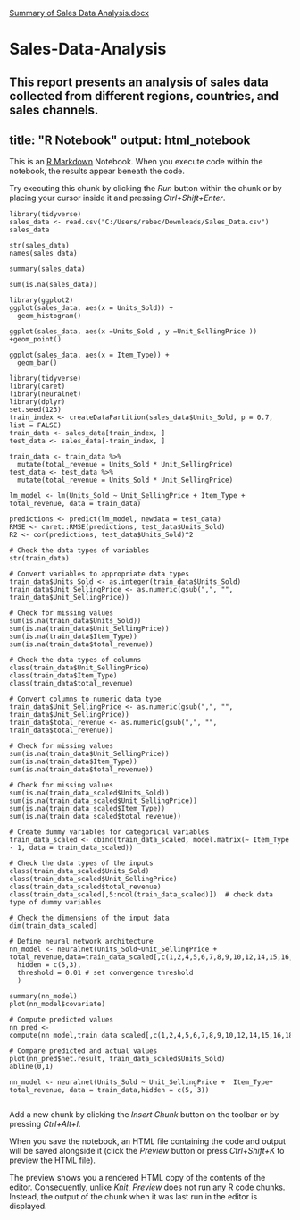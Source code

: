 [Summary of Sales Data Analysis.docx](https://github.com/pelumiway/Sales-Data-Analysis/files/11339335/Summary.of.Sales.Data.Analysis.docx)
# Sales-Data-Analysis
This report presents an analysis of sales data collected from different regions, countries, and sales channels. 
---
title: "R Notebook"
output: html_notebook
---

This is an [R Markdown](http://rmarkdown.rstudio.com) Notebook. When you execute code within the notebook, the results appear beneath the code. 

Try executing this chunk by clicking the *Run* button within the chunk or by placing your cursor inside it and pressing *Ctrl+Shift+Enter*. 

```{r}
library(tidyverse)
sales_data <- read.csv("C:/Users/rebec/Downloads/Sales_Data.csv")
sales_data
```

```{r}
str(sales_data)
names(sales_data)
```
```{r}
summary(sales_data)

```

```{r}
sum(is.na(sales_data))

```
```{r}
library(ggplot2)
ggplot(sales_data, aes(x = Units_Sold)) +
  geom_histogram()

```

```{r}
ggplot(sales_data, aes(x =Units_Sold , y =Unit_SellingPrice )) +geom_point()

```
```{r}
ggplot(sales_data, aes(x = Item_Type)) +
  geom_bar()

```
```{r}
library(tidyverse)
library(caret)
library(neuralnet)
library(dplyr)
set.seed(123)
train_index <- createDataPartition(sales_data$Units_Sold, p = 0.7, list = FALSE)
train_data <- sales_data[train_index, ]
test_data <- sales_data[-train_index, ]

```

```{r}
train_data <- train_data %>%
  mutate(total_revenue = Units_Sold * Unit_SellingPrice)
test_data <- test_data %>%
  mutate(total_revenue = Units_Sold * Unit_SellingPrice)

```

```{r}
lm_model <- lm(Units_Sold ~ Unit_SellingPrice + Item_Type + total_revenue, data = train_data)

```

```{r}
predictions <- predict(lm_model, newdata = test_data)
RMSE <- caret::RMSE(predictions, test_data$Units_Sold)
R2 <- cor(predictions, test_data$Units_Sold)^2

```

```{r}
# Check the data types of variables
str(train_data)

# Convert variables to appropriate data types
train_data$Units_Sold <- as.integer(train_data$Units_Sold)
train_data$Unit_SellingPrice <- as.numeric(gsub(",", "", train_data$Unit_SellingPrice))

# Check for missing values
sum(is.na(train_data$Units_Sold))
sum(is.na(train_data$Unit_SellingPrice))
sum(is.na(train_data$Item_Type))
sum(is.na(train_data$total_revenue))

```
```{r}
# Check the data types of columns
class(train_data$Unit_SellingPrice)
class(train_data$Item_Type)
class(train_data$total_revenue)

# Convert columns to numeric data type
train_data$Unit_SellingPrice <- as.numeric(gsub(",", "", train_data$Unit_SellingPrice))
train_data$total_revenue <- as.numeric(gsub(",", "", train_data$total_revenue))

# Check for missing values
sum(is.na(train_data$Unit_SellingPrice))
sum(is.na(train_data$Item_Type))
sum(is.na(train_data$total_revenue))
```
```{r}
# Check for missing values
sum(is.na(train_data_scaled$Units_Sold))
sum(is.na(train_data_scaled$Unit_SellingPrice))
sum(is.na(train_data_scaled$Item_Type))
sum(is.na(train_data_scaled$total_revenue))

# Create dummy variables for categorical variables
train_data_scaled <- cbind(train_data_scaled, model.matrix(~ Item_Type - 1, data = train_data_scaled))

# Check the data types of the inputs
class(train_data_scaled$Units_Sold)
class(train_data_scaled$Unit_SellingPrice)
class(train_data_scaled$total_revenue)
class(train_data_scaled[,5:ncol(train_data_scaled)])  # check data type of dummy variables

# Check the dimensions of the input data
dim(train_data_scaled)

```



```{r}
# Define neural network architecture
nn_model <- neuralnet(Units_Sold~Unit_SellingPrice + total_revenue,data=train_data_scaled[,c(1,2,4,5,6,7,8,9,10,12,14,15,16,18,20,22,24,25)], 
  hidden = c(5,3), 
  threshold = 0.01 # set convergence threshold
  )
```
```{r}
summary(nn_model)
plot(nn_model$covariate)
```


```{r}
# Compute predicted values
nn_pred <- compute(nn_model,train_data_scaled[,c(1,2,4,5,6,7,8,9,10,12,14,15,16,18,20,22,24,25)])

# Compare predicted and actual values
plot(nn_pred$net.result, train_data_scaled$Units_Sold)
abline(0,1)

```

```{r}
nn_model <- neuralnet(Units_Sold ~ Unit_SellingPrice +  Item_Type+ total_revenue, data = train_data,hidden = c(5, 3))


```

Add a new chunk by clicking the *Insert Chunk* button on the toolbar or by pressing *Ctrl+Alt+I*.

When you save the notebook, an HTML file containing the code and output will be saved alongside it (click the *Preview* button or press *Ctrl+Shift+K* to preview the HTML file).

The preview shows you a rendered HTML copy of the contents of the editor. Consequently, unlike *Knit*, *Preview* does not run any R code chunks. Instead, the output of the chunk when it was last run in the editor is displayed.



